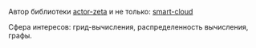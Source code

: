 Автор библиотеки [actor-zeta](https://github.com/smart-cloud/actor-zeta) и не только: [smart-cloud](https://github.com/smart-cloud) 

Сфера интересов: грид-вычисления, распределенность вычисления, графы. 